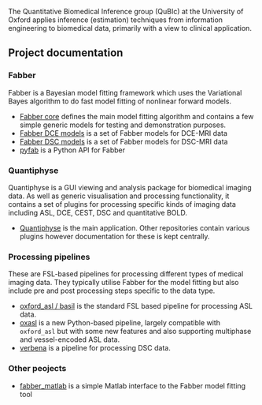 The Quantitative Biomedical Inference group (QuBIc) at the University of Oxford
applies inference (estimation) techniques from information engineering to biomedical data, 
primarily with a view to clinical application.

## Project documentation

### Fabber

Fabber is a Bayesian model fitting framework which uses the Variational Bayes
algorithm to do fast model fitting of nonlinear forward models.

 - [Fabber core](https://fabber-core.readthedocs.io) defines the main model fitting algorithm
   and contains a few simple generic models for testing and demonstration purposes.
 - [Fabber DCE models](https://fabber-dce.readthedocs.io) is a set of Fabber models for
   DCE-MRI data
 - [Fabber DSC models](https://fabber-dsc.readthedocs.io) is a set of Fabber models for
   DSC-MRI data
 - [pyfab](https://pyfab.readthedocs.io) is a Python API for Fabber
 
### Quantiphyse

Quantiphyse is a GUI viewing and analysis package for biomedical imaging data. 
As well as generic visualisation and processing functionality, it contains a set of
plugins for processing specific kinds of imaging data including ASL, DCE, CEST, DSC
and quantitative BOLD.

- [Quantiphyse](https://quantiphyse.readthedocs.io) is the main application. Other
  repositories contain various plugins however documentation for these is kept
  centrally.
  
### Processing pipelines

These are FSL-based pipelines for processing different types of medical imaging data.
They typically utilise Fabber for the model fitting but also include pre and post
processing steps specific to the data type.

 - [oxford_asl / basil](https://asl-docs.readthedocs.io/) is the standard FSL
   based pipeline for processing ASL data.
 - [oxasl](https://oxasl.readthedocs.io) is a new Python-based
   pipeline, largely compatible with `oxford_asl` but with some new features
   and also supporting multiphase and vessel-encoded ASL data.
 - [verbena](https://verbena.readthedocs.io) is a pipeline for processing 
   DSC data.

### Other peojects

 - [fabber_matlab](https://fabber-matlab.readthedocs.io) is a simple Matlab interface
   to the Fabber model fitting tool

